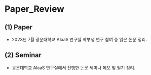 # Paper_Review
## (1) Paper
 - 2023년 7월 광운대학교 AIaaS 연구실 학부생 연구 참여 중 읽은 논문 정리.
 
## (2) Seminar
 - 광운대학교 AIaaS 연구실에서 진행한 논문 세미나 메모 및 필기 정리.
 
